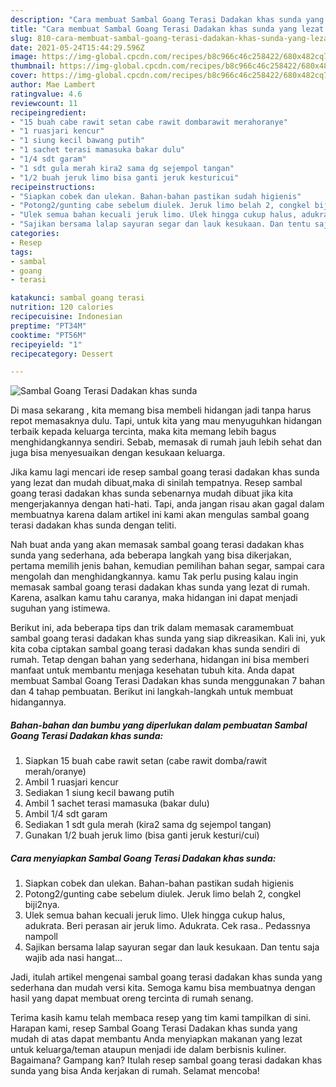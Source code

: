 ```yaml
---
description: "Cara membuat Sambal Goang Terasi Dadakan khas sunda yang lezat dan Mudah Dibuat"
title: "Cara membuat Sambal Goang Terasi Dadakan khas sunda yang lezat dan Mudah Dibuat"
slug: 810-cara-membuat-sambal-goang-terasi-dadakan-khas-sunda-yang-lezat-dan-mudah-dibuat
date: 2021-05-24T15:44:29.596Z
image: https://img-global.cpcdn.com/recipes/b8c966c46c258422/680x482cq70/sambal-goang-terasi-dadakan-khas-sunda-foto-resep-utama.jpg
thumbnail: https://img-global.cpcdn.com/recipes/b8c966c46c258422/680x482cq70/sambal-goang-terasi-dadakan-khas-sunda-foto-resep-utama.jpg
cover: https://img-global.cpcdn.com/recipes/b8c966c46c258422/680x482cq70/sambal-goang-terasi-dadakan-khas-sunda-foto-resep-utama.jpg
author: Mae Lambert
ratingvalue: 4.6
reviewcount: 11
recipeingredient:
- "15 buah cabe rawit setan cabe rawit dombarawit merahoranye"
- "1 ruasjari kencur"
- "1 siung kecil bawang putih"
- "1 sachet terasi mamasuka bakar dulu"
- "1/4 sdt garam"
- "1 sdt gula merah kira2 sama dg sejempol tangan"
- "1/2 buah jeruk limo bisa ganti jeruk kesturicui"
recipeinstructions:
- "Siapkan cobek dan ulekan. Bahan-bahan pastikan sudah higienis"
- "Potong2/gunting cabe sebelum diulek. Jeruk limo belah 2, congkel biji2nya."
- "Ulek semua bahan kecuali jeruk limo. Ulek hingga cukup halus, adukrata. Beri perasan air jeruk limo. Adukrata. Cek rasa.. Pedassnya nampoll"
- "Sajikan bersama lalap sayuran segar dan lauk kesukaan. Dan tentu saja wajib ada nasi hangat..."
categories:
- Resep
tags:
- sambal
- goang
- terasi

katakunci: sambal goang terasi 
nutrition: 120 calories
recipecuisine: Indonesian
preptime: "PT34M"
cooktime: "PT56M"
recipeyield: "1"
recipecategory: Dessert

---
```



![Sambal Goang Terasi Dadakan khas sunda](https://img-global.cpcdn.com/recipes/b8c966c46c258422/680x482cq70/sambal-goang-terasi-dadakan-khas-sunda-foto-resep-utama.jpg)

Di masa  sekarang , kita memang bisa membeli hidangan jadi tanpa harus repot memasaknya dulu. Tapi, untuk kita yang mau menyuguhkan hidangan terbaik kepada keluarga tercinta, maka kita memang lebih bagus menghidangkannya sendiri. Sebab, memasak di rumah jauh lebih sehat dan juga bisa menyesuaikan dengan kesukaan keluarga.

Jika kamu lagi mencari ide resep sambal goang terasi dadakan khas sunda yang lezat dan mudah dibuat,maka di sinilah tempatnya. Resep sambal goang terasi dadakan khas sunda  sebenarnya mudah dibuat jika kita mengerjakannya dengan hati-hati. Tapi, anda jangan risau akan gagal dalam membuatnya 
karena dalam artikel ini kami akan mengulas sambal goang terasi dadakan khas sunda dengan teliti.  



Nah buat anda yang akan memasak sambal goang terasi dadakan khas sunda yang sederhana, ada beberapa langkah yang bisa dikerjakan, pertama memilih jenis bahan, kemudian pemilihan bahan segar, sampai cara mengolah dan menghidangkannya. kamu Tak perlu pusing kalau ingin memasak sambal goang terasi dadakan khas sunda yang lezat di rumah. Karena, asalkan kamu  tahu caranya, maka hidangan ini dapat menjadi suguhan yang istimewa.

Berikut ini, ada beberapa tips dan trik dalam memasak caramembuat sambal goang terasi dadakan khas sunda yang siap dikreasikan. Kali ini, yuk kita coba ciptakan sambal goang terasi dadakan khas sunda sendiri di rumah. Tetap dengan bahan yang sederhana, hidangan ini bisa memberi manfaat untuk membantu menjaga kesehatan tubuh kita. Anda dapat membuat Sambal Goang Terasi Dadakan khas sunda menggunakan 7 bahan dan 4 tahap pembuatan. Berikut ini langkah-langkah untuk membuat hidangannya.

<!--inarticleads1-->

##### Bahan-bahan dan bumbu yang diperlukan dalam pembuatan Sambal Goang Terasi Dadakan khas sunda:

1. Siapkan 15 buah cabe rawit setan (cabe rawit domba/rawit merah/oranye)
1. Ambil 1 ruasjari kencur
1. Sediakan 1 siung kecil bawang putih
1. Ambil 1 sachet terasi mamasuka (bakar dulu)
1. Ambil 1/4 sdt garam
1. Sediakan 1 sdt gula merah (kira2 sama dg sejempol tangan)
1. Gunakan 1/2 buah jeruk limo (bisa ganti jeruk kesturi/cui)




<!--inarticleads2-->

##### Cara menyiapkan Sambal Goang Terasi Dadakan khas sunda:

1. Siapkan cobek dan ulekan. Bahan-bahan pastikan sudah higienis
1. Potong2/gunting cabe sebelum diulek. Jeruk limo belah 2, congkel biji2nya.
1. Ulek semua bahan kecuali jeruk limo. Ulek hingga cukup halus, adukrata. Beri perasan air jeruk limo. Adukrata. Cek rasa.. Pedassnya nampoll
1. Sajikan bersama lalap sayuran segar dan lauk kesukaan. Dan tentu saja wajib ada nasi hangat...




Jadi, itulah artikel mengenai  sambal goang terasi dadakan khas sunda  yang sederhana dan mudah versi kita. Semoga kamu bisa membuatnya dengan hasil yang dapat membuat oreng tercinta di rumah senang. 

Terima kasih kamu telah membaca resep yang tim kami tampilkan di sini. Harapan kami, resep  Sambal Goang Terasi Dadakan khas sunda yang mudah di atas dapat membantu Anda menyiapkan makanan yang lezat untuk keluarga/teman ataupun menjadi ide dalam berbisnis kuliner. Bagaimana? Gampang kan? Itulah resep sambal goang terasi dadakan khas sunda yang bisa Anda kerjakan di rumah. Selamat mencoba!

